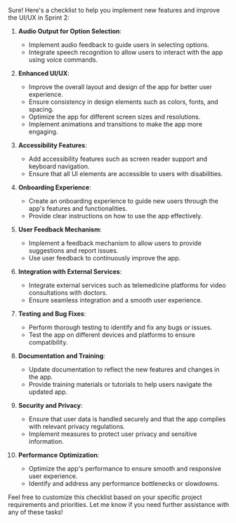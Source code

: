 Sure! Here's a checklist to help you implement new features and improve the UI/UX in Sprint 2:

1. **Audio Output for Option Selection**:
   - Implement audio feedback to guide users in selecting options.
   - Integrate speech recognition to allow users to interact with the app using voice commands.

2. **Enhanced UI/UX**:
   - Improve the overall layout and design of the app for better user experience.
   - Ensure consistency in design elements such as colors, fonts, and spacing.
   - Optimize the app for different screen sizes and resolutions.
   - Implement animations and transitions to make the app more engaging.

3. **Accessibility Features**:
   - Add accessibility features such as screen reader support and keyboard navigation.
   - Ensure that all UI elements are accessible to users with disabilities.

4. **Onboarding Experience**:
   - Create an onboarding experience to guide new users through the app's features and functionalities.
   - Provide clear instructions on how to use the app effectively.

5. **User Feedback Mechanism**:
   - Implement a feedback mechanism to allow users to provide suggestions and report issues.
   - Use user feedback to continuously improve the app.

6. **Integration with External Services**:
   - Integrate external services such as telemedicine platforms for video consultations with doctors.
   - Ensure seamless integration and a smooth user experience.

7. **Testing and Bug Fixes**:
   - Perform thorough testing to identify and fix any bugs or issues.
   - Test the app on different devices and platforms to ensure compatibility.

8. **Documentation and Training**:
   - Update documentation to reflect the new features and changes in the app.
   - Provide training materials or tutorials to help users navigate the updated app.

9. **Security and Privacy**:
   - Ensure that user data is handled securely and that the app complies with relevant privacy regulations.
   - Implement measures to protect user privacy and sensitive information.

10. **Performance Optimization**:
    - Optimize the app's performance to ensure smooth and responsive user experience.
    - Identify and address any performance bottlenecks or slowdowns.

Feel free to customize this checklist based on your specific project requirements and priorities. Let me know if you need further assistance with any of these tasks!